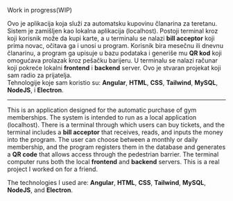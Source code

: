 Work in progress(WIP)

Ovo je aplikacija koja služi za automatsku kupovinu članarina za teretanu. Sistem je zamišljen kao lokalna aplikacija (localhost). 
Postoji terminal kroz koji korisnik može da kupi karte, a u terminalu se nalazi **bill acceptor** koji prima novac, očitava ga i unosi u program. Korisnik bira mesečnu ili dnevnu članarinu, 
a program ga upisuje u bazu podataka i generiše mu **QR kod** koji omogućava prolazak kroz pešačku barijeru. U terminalu se nalazi računar koji pokreće lokalni **frontend** i **backend** server. 
Ovo je stvaran projekat koji sam radio za prijatelja.  
Tehnologije koje sam koristio su: **Angular**, **HTML**, **CSS**, **Tailwind**, **MySQL**, **NodeJS**, i **Electron**.

----------------------------------------------------------------------------------------------------------------------------------------------------------

This is an application designed for the automatic purchase of gym memberships. The system is intended to run as a local application (localhost). 
There is a terminal through which users can buy tickets, and the terminal includes a **bill acceptor** that receives, reads, and inputs the money into the program. 
The user can choose between a monthly or daily membership, and the program registers them in the database and generates a **QR code** that allows access through the pedestrian barrier. 
The terminal computer runs both the local **frontend** and **backend** servers. This is a real project I worked on for a friend.  

The technologies I used are: **Angular**, **HTML**, **CSS**, **Tailwind**, **MySQL**, **NodeJS**, and **Electron**.
